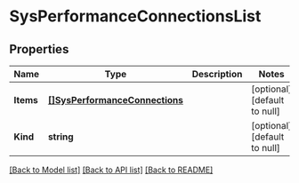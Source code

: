 # SysPerformanceConnectionsList

## Properties
Name | Type | Description | Notes
------------ | ------------- | ------------- | -------------
**Items** | [**[]SysPerformanceConnections**](sys_performance_connections.md) |  | [optional] [default to null]
**Kind** | **string** |  | [optional] [default to null]

[[Back to Model list]](../README.md#documentation-for-models) [[Back to API list]](../README.md#documentation-for-api-endpoints) [[Back to README]](../README.md)


